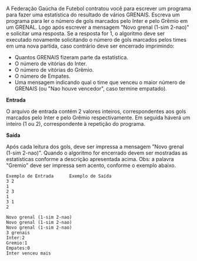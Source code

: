 A Federação Gaúcha de Futebol contratou você para escrever um programa para fazer uma estatística do resultado de vários GRENAIS. Escreva um programa para ler o número de gols marcados pelo Inter e pelo Grêmio em um GRENAL. Logo após escrever a mensagem "Novo grenal (1-sim 2-nao)" e solicitar uma resposta. Se a resposta for 1, o algoritmo deve ser executado novamente solicitando o número de gols marcados pelos times em uma nova partida, caso contrário deve ser encerrado imprimindo:

*   Quantos GRENAIS fizeram parte da estatística.
*   O número de vitórias do Inter.
*   O número de vitórias do Grêmio.
*   O número de Empates.
*   Uma mensagem indicando qual o time que venceu o maior número de GRENAIS (ou "Nao houve vencedor", caso termine empatado).

**Entrada**

O arquivo de entrada contém 2 valores inteiros, correspondentes aos gols marcados pelo Inter e pelo Grêmio respectivamente. Em seguida háverá um inteiro (1 ou 2), correspondente à repetição do programa.

**Saída**

Após cada leitura dos gols, deve ser impressa a mensagem "Novo grenal (1-sim 2-nao)". Quando o algoritmo for encerrado devem ser mostradas as estatísticas conforme a descrição apresentada acima. Obs: a palavra "Gremio" deve ser impressa sem acento, conforme o exemplo abaixo.

```
Exemplo de Entrada      Exemplo de Saída
3 2
1
2 3
1
3 1
2
```

```
Novo grenal (1-sim 2-nao)
Novo grenal (1-sim 2-nao)
Novo grenal (1-sim 2-nao)
3 grenais
Inter:2
Gremio:1
Empates:0
Inter venceu mais
```
